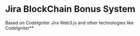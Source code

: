 # Jira BlockChain Bonus System 

Based on CodeIgniter Jira Web3.js and other technologies like CodeIgniter**

